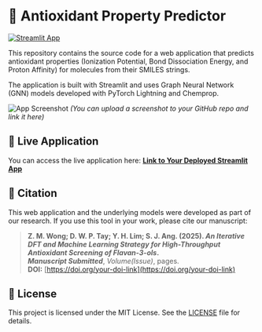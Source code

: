 # 🧪 Antioxidant Property Predictor

[![Streamlit App](https://static.streamlit.io/badges/streamlit_badge_black_white.svg)]([LINK-TO-YOUR-DEPLOYED-STREAMLIT-APP])

This repository contains the source code for a web application that predicts antioxidant properties (Ionization Potential, Bond Dissociation Energy, and Proton Affinity) for molecules from their SMILES strings.

The application is built with Streamlit and uses Graph Neural Network (GNN) models developed with PyTorch Lightning and Chemprop.

![App Screenshot]([LINK-TO-A-SCREENSHOT-OF-YOUR-APP])
*(You can upload a screenshot to your GitHub repo and link it here)*

## 🚀 Live Application

You can access the live application here: **[Link to Your Deployed Streamlit App]([LINK-TO-YOUR-DEPLOYED-STREAMLIT-APP])**

## 📖 Citation

This web application and the underlying models were developed as part of our research. If you use this tool in your work, please cite our manuscript:

> **Z. M. Wong; D. W. P. Tay; Y. H. Lim; S. J. Ang. (2025). *An Iterative DFT and Machine Learning Strategy for High-Throughput Antioxidant Screening of Flavan-3-ols*.**  
> ***Manuscript Submitted***, *Volume(Issue)*, pages.  
> **DOI:** [https://doi.org/your-doi-link](https://doi.org/your-doi-link)

## 📝 License

This project is licensed under the MIT License. See the [LICENSE](LICENSE) file for details.
